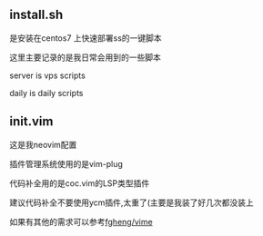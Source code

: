 ## install.sh
是安装在centos7 上快速部署ss的一键脚本

这里主要记录的是我日常会用到的一些脚本

server is vps scripts

daily is daily scripts

## init.vim
这是我neovim配置

插件管理系统使用的是vim-plug

代码补全用的是coc.vim的LSP类型插件

建议代码补全不要使用ycm插件,太重了(主要是我装了好几次都没装上

如果有其他的需求可以参考[fgheng/vime](https://github.com/fgheng/vime)
